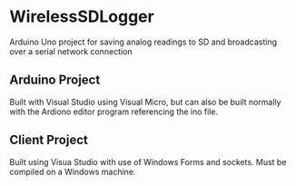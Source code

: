 # WirelessSDLogger
Arduino Uno project for saving analog readings to SD and broadcasting over a serial network connection

## Arduino Project
Built with Visual Studio using Visual Micro, but can also be built normally with the Ardiono editor program referencing the ino file.

## Client Project
Built using Visua Studio with use of Windows Forms and sockets. Must be compiled on a Windows machine.
